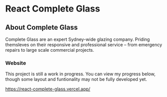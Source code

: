 # React Complete Glass

## About Complete Glass

Complete Glass are an expert Sydney-wide glazing company. Priding themsleves on their responsive and professional service – from emergency repairs to large scale commercial projects.

### Website

This project is still a work in progress. You can view my progress below, though some layout and funtionality may not be fully developed yet.

https://react-complete-glass.vercel.app/
